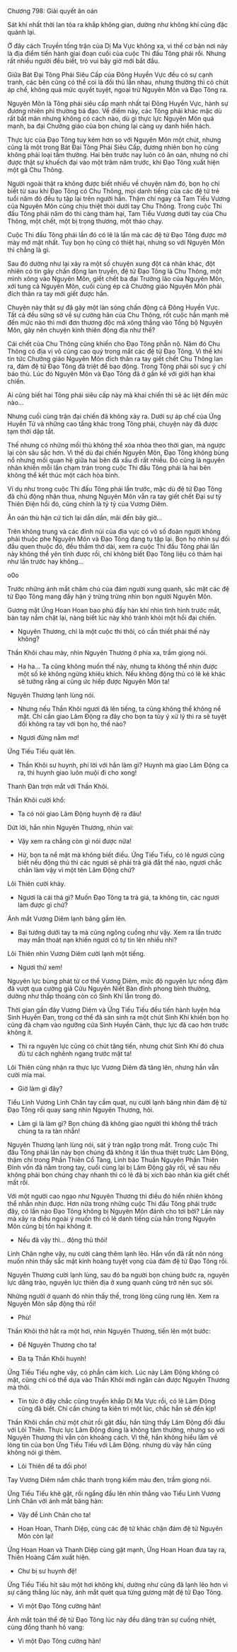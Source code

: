 




Chương 798: Giải quyết ân oán


Sát khí nhất thời lan tỏa ra khắp không gian, dường như không khí cũng đặc quánh lại.

Ở đây cách Truyền tống trận của Dị Ma Vực không xa, vì thế cơ bản nơi này là địa điểm tiến hành giai đoạn cuối của cuộc Thi đấu Tông phái rồi. Nhưng rất nhiều người đều biết, trò vui bây giờ mới bắt đầu.

Giữa Bát Đại Tông Phái Siêu Cấp của Đông Huyền Vực đều có sự cạnh tranh, các bên cũng có thể coi là đối thủ lẫn nhau, nhưng thường thì có chút áp chế, không quá mức quyết tuyệt, ngoại trừ Nguyên Môn và Đạo Tông ra.

Nguyên Môn là Tông phái siêu cấp mạnh nhất tại Đông Huyền Vực, hành sự đương nhiên phi thường bá đạo. Về điểm này, các Tông phái khác mặc dù rất bất mãn nhưng không có cách nào, dù gì thực lực Nguyên Môn quá mạnh, ba đại Chưởng giáo của bọn chúng lại càng uy danh hiển hách.

Thực lực của Đạo Tông tuy kém hơn so với Nguyên Môn một chút, nhưng cũng là một trong Bát Đại Tông Phái Siêu Cấp, đương nhiên bọn họ cũng không phải loại tầm thường. Hai bên trước nay luôn có ân oán, nhưng nó chỉ được thật sự khuếch đại vào một trăm năm trước, khi Đạo Tông xuất hiện một gã Chu Thông.

Người ngoài thật ra không được biết nhiều về chuyện năm đó, bọn họ chỉ biết từ sau khi Đạo Tông có Chu Thông, mọi danh tiếng của các đệ tử trẻ tuổi năm đó đều tụ tập lại trên người hắn. Thậm chí ngay cả Tam Tiểu Vương của Nguyên Môn cũng chịu thiệt thòi dưới tay Chu Thông. Trong cuộc Thi đấu Tông phái năm đó thì càng thảm hại, Tam Tiểu Vương dưới tay của Chu Thông, một chết, một bị trọng thương, một tháo chạy.

Cuộc Thi đấu Tông phái lần đó có lẽ là lần mà các đệ tử Đạo Tông được mở mày mở mặt nhất. Tuy bọn họ cũng có thiệt hại, nhưng so với Nguyên Môn thì chẳng là gì.

Sau đó dường như lại xảy ra một số chuyện xung đột cá nhân khác, đột nhiên có tin gây chấn động lan truyền, đệ tử Đạo Tông là Chu Thông, một mình xông vào Nguyên Môn, giết chết ba đại Trưởng lão của Nguyên Môn, xới tung cả Nguyên Môn, cuối cùng ép cả Chưởng giáo Nguyên Môn phải đích thân ra tay mới giết được hắn.

Chuyện này thật sự đã gây một làn sóng chấn động cả Đông Huyền Vực. Tất cả đều sững sờ về sự cường hãn của Chu Thông, rốt cuộc hắn mạnh mẽ đến mức nào thì mới đơn thương độc mã xông thẳng vào Tổng bộ Nguyên Môn, gây nên chuyện kinh thiên động địa như thế?

Cái chết của Chu Thông cũng khiến cho Đạo Tông phẫn nộ. Năm đó Chu Thông có địa vị vô cùng cao quý trong mắt các đệ tử Đạo Tông. Vì thế khi tin tức Chưởng giáo Nguyên Môn đích thân ra tay giết chết Chu Thông lan ra, đám đệ tử Đạo Tông đã triệt để bạo động. Trong Tông phái sôi sục ý chí báo thù. Lúc đó Nguyên Môn và Đạo Tông đã ở gần kề với giới hạn khai chiến.

Ai cũng biết hai Tông phái siêu cấp này mà khai chiến thì sẽ ác liệt đến mức nào…

Nhưng cuối cùng trận đại chiến đã không xảy ra. Dưới sự áp chế của Ứng Huyền Tử và những cao tầng khác trong Tông phái, chuyện này đã được tạm thời dập tắt.

Thế nhưng có những mối thù không thể xóa nhòa theo thời gian, mà ngược lại còn sâu sắc hơn. Vì thế dù đại chiến Nguyên Môn, Đạo Tông không bùng nổ nhưng mối quan hệ giữa hai bên đã xấu đi rất nhiều. Đó cũng là nguyên nhân khiến mỗi lần chạm trán trong cuộc Thi đấu Tông phái là hai bên không thể kết thúc một cách hòa bình.

Ví dụ như trong cuộc Thi đấu Tông phái lần trước, mặc dù đệ tử Đạo Tông đã chủ động nhận thua, nhưng Nguyên Môn vẫn ra tay giết chết Đại sư tỷ Thiên Điện hồi đó, cũng chính là tỷ tỷ của Vương Diêm.

Ân oán thù hận cứ tích lại dần dần, mãi đến bây giờ…

Trên không trung và các đỉnh núi của địa vực có vô số đoàn người không phải thuộc phe Nguyên Môn và Đạo Tông đang tụ tập lại. Bọn họ nhìn sự đối đầu quen thuộc đó, đều thầm thở dài, xem ra cuộc Thi đấu Tông phái lần này không thể yên tĩnh được rồi, chỉ không biết Đạo Tông liệu có thảm hại như lần trước hay không…

o0o

Trước những ánh mắt chăm chú của đám người xung quanh, sắc mặt các đệ tử Đạo Tông mang đầy hận ý trừng trừng nhìn bọn người Nguyên Môn.

Gương mặt Ứng Hoan Hoan bao phủ đầy hàn khí nhìn tình hình trước mắt, bàn tay nắm chặt lại, nàng biết lúc này khó tránh khỏi một hồi đại chiến.

- Nguyên Thương, chỉ là một cuộc thi thôi, có cần thiết phải thế này không?

Thần Khôi chau mày, nhìn Nguyên Thương ở phía xa, trầm giọng nói.

- Ha ha… Ta cũng không muốn thế này, nhưng ta không thể nhịn được một số kẻ không ngừng khiêu khích. Nếu không động thủ có lẽ kẻ khác sẽ tưởng rằng ai cũng ức hiếp được Nguyên Môn ta!

Nguyên Thương lạnh lùng nói.

- Nhưng nếu Thần Khôi ngươi đã lên tiếng, ta cũng không thể không nể mặt. Chỉ cần giao Lâm Động ra đây cho bọn ta tùy ý xử lý thì ra sẽ tuyệt đối không ra tay với bọn họ, thế nào?

- Ngươi đừng nằm mơ!

Ứng Tiếu Tiếu quát lên.

- Thần Khôi sư huynh, phí lời với hắn làm gì? Huynh mà giao Lâm Động ca ra, thì huynh giao luôn muội đi cho xong!

Thanh Đàn trợn mắt với Thần Khôi.

Thần Khôi cười khổ:

- Ta có nói giao Lâm Động huynh đệ ra đâu!

Dứt lời, hắn nhìn Nguyên Thương, nhún vai:

- Vậy xem ra chẳng còn gì nói được nữa!

- Hừ, bọn ta nể mặt mà không biết điều. Ứng Tiếu Tiếu, có lẽ ngươi cũng biết nếu động thủ thì các ngươi sẽ phải trả giá đắt thế nào, ngươi chắc chắn làm vậy vì một tên Lâm Động chứ?

Lôi Thiên cười khảy.

- Ngươi là cái thá gì? Muốn Đạo Tông ta trả giá, ta không tin, các ngươi làm được gì chứ?

Ánh mắt Vương Diêm lạnh băng gầm lên.

- Bại tướng dưới tay ta mà cũng ngông cuồng như vậy. Xem ra lần trước may mắn thoát nạn khiến ngươi có tự tin lên nhiều nhỉ?

Lôi Thiên nhìn Vương Diêm cười lạnh một tiếng.

- Ngươi thử xem!

Nguyên lực bùng phát từ cơ thể Vương Diêm, mức độ nguyên lực nồng đậm đã vượt qua cường giả Cửu Nguyên Niết Bàn đỉnh phong bình thường, dường như thấp thoáng còn có Sinh Khí lẫn trong đó.

Thời gian gần đây Vương Diêm và Ứng Tiếu Tiếu đều tiến hành luyện hóa Sinh Huyền Đan, trong cơ thể đã sản sinh ra một chút Sinh Khí khiến bọn họ cũng đã chạm vào ngưỡng cửa Sinh Huyền Cảnh, thực lực đã cao hơn trước không ít.

- Thì ra nguyên lực cũng có chút tăng tiến, nhưng chút Sinh Khí đó chưa đủ tư cách nghênh ngang trước mặt ta!

Lôi Thiên cũng nhận ra thực lực Vương Diêm đã tăng lên, nhưng hắn vẫn cười mỉa mai.

- Giờ làm gì đây?

Tiểu Linh Vương Linh Chân tay cầm quạt, nụ cười lạnh băng nhìn đám đệ tử Đạo Tông rồi quay sang nhìn Nguyên Thương, hỏi.

- Làm gì là làm gì? Bọn chúng đã không giao người thì không thể trách chúng ta ra tàn nhẫn!

Nguyên Thương lạnh lùng nói, sát ý tràn ngập trong mắt. Trong cuộc Thi đấu Tông phái lần này bọn chúng đã không ít lần thua thiệt trước Lâm Động, thậm chí trong Phần Thiên Cổ Tàng, Linh bảo Thuần Nguyên Phần Thiên Đỉnh vốn đã nằm trong tay, cuối cùng lại bị Lâm Động gây rối, về sau nếu không phải bọn chúng chạy nhanh thì có lẽ đã bị xích bào nhân kia giết chết mất rồi.

Với một người cao ngạo như Nguyên Thương thì điều đó hiển nhiên không thể nhẫn nhịn được. Hơn nữa trong những cuộc Thi đấu Tông phái trước đây, có lần nào Đạo Tông không bị Nguyên Môn đánh cho tơi bời? Lần này mà xảy ra điều ngoài ý muốn thì có lẽ danh tiếng của hắn trong Nguyên Môn cũng bị tổn hại không ít.

- Nếu đã vậy thì… động thủ thôi!

Linh Chân nghe vậy, nụ cười càng thêm lạnh lẽo. Hắn vốn đã rất nôn nóng muốn nhìn thấy sắc mặt kinh hoàng tuyệt vọng của đám đệ tử Đạo Tông rồi.

Nguyên Thương cười lạnh lùng, sau đó ba người bọn chúng bước ra, nguyên lực dâng trào, nguyên lực thiên địa ở xung quanh cũng trở nên sục sôi.

Những người ở quanh đó nhìn thấy thế, trong lòng cũng rung lên. Xem ra Nguyên Môn sắp động thủ rồi!

- Phù!

Thần Khôi thở hắt ra một hơi, nhìn Nguyên Thương, tiến lên một bước:

- Để Nguyên Thương cho ta!

- Đa tạ Thần Khôi huynh!

Ứng Tiếu Tiếu nghe vậy, có phần cảm kích. Lúc này Lâm Động không có mặt, cũng chỉ có thể dựa vào Thần Khôi mới ngăn cản được Nguyên Thương mà thôi.

- Tin tức ở đây chắc cũng truyền khắp Dị Ma Vực rồi, có lẽ Lâm Động cũng đã biết. Chỉ cần chúng ta kiên trì một lúc, chắc hắn sẽ đến kịp!

Thần Khôi chần chừ một chút rồi gật đầu, hắn từng thấy Lâm Động đối đầu với Lôi Thiên. Thực lực Lâm Động đúng là không tầm thường, nhưng so với Nguyên Thương thì vẫn còn khoảng cách. Vì thế, hắn không hiểu lắm về lòng tin của bọn Ứng Tiếu Tiếu với Lâm Động. nhưng dù vậy hắn cũng không nói gì thêm.

- Lôi Thiên để ta đối phó!

Tay Vương Diêm nắm chắc thanh trọng kiếm màu đen, trầm giọng nói.

Ứng Tiếu Tiếu khẽ gật, rồi ngẩng đầu lên nhìn thẳng vào Tiểu Linh Vương Linh Chân với ánh mắt băng hàn:

- Vậy để Linh Chân cho ta!

- Hoan Hoan, Thanh Diệp, cùng các đệ tử khác chặn đám đệ tử Nguyên Môn còn lại!

Ứng Hoan Hoan và Thanh Diệp cùng gật mạnh, Ứng Hoan Hoan đưa tay ra, Thiên Hoàng Cầm xuất hiện.

- Chư bị sư huynh đệ!

Ứng Tiếu Tiếu hít sâu một hơi không khí, dường như cũng đã lạnh lẽo hơn vì sự căng thẳng lúc này, ánh mắt quét qua từng gương mặt đệ tử Đạo Tông.

- Vì một Đạo Tông cường hãn!

Ánh mắt toàn thể đệ tử Đạo Tông lúc này đều dâng tràn sự cuồng nhiệt, cùng đồng thanh hô vang:

- Vì một Đạo Tông cường hãn!




